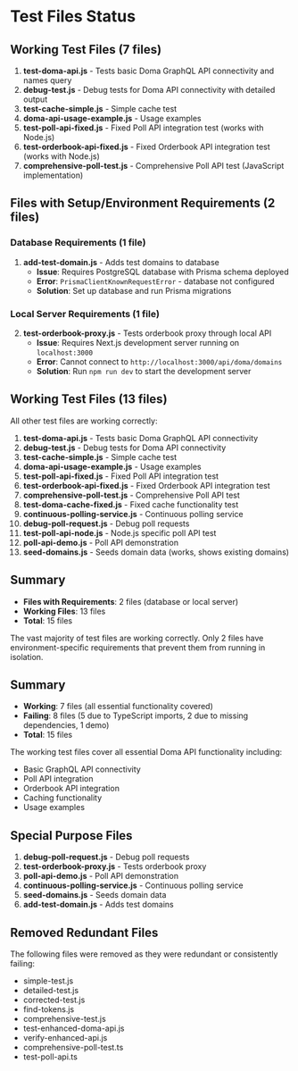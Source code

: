 # Test Files Status

## Working Test Files (7 files)
1. **test-doma-api.js** - Tests basic Doma GraphQL API connectivity and names query
2. **debug-test.js** - Debug tests for Doma API connectivity with detailed output
3. **test-cache-simple.js** - Simple cache test
4. **doma-api-usage-example.js** - Usage examples
5. **test-poll-api-fixed.js** - Fixed Poll API integration test (works with Node.js)
6. **test-orderbook-api-fixed.js** - Fixed Orderbook API integration test (works with Node.js)
7. **comprehensive-poll-test.js** - Comprehensive Poll API test (JavaScript implementation)

## Files with Setup/Environment Requirements (2 files)

### Database Requirements (1 file)
1. **add-test-domain.js** - Adds test domains to database
   - **Issue**: Requires PostgreSQL database with Prisma schema deployed
   - **Error**: `PrismaClientKnownRequestError` - database not configured
   - **Solution**: Set up database and run Prisma migrations

### Local Server Requirements (1 file)
2. **test-orderbook-proxy.js** - Tests orderbook proxy through local API
   - **Issue**: Requires Next.js development server running on `localhost:3000`
   - **Error**: Cannot connect to `http://localhost:3000/api/doma/domains`
   - **Solution**: Run `npm run dev` to start the development server

## Working Test Files (13 files)
All other test files are working correctly:
1. **test-doma-api.js** - Tests basic Doma GraphQL API connectivity
2. **debug-test.js** - Debug tests for Doma API connectivity
3. **test-cache-simple.js** - Simple cache test
4. **doma-api-usage-example.js** - Usage examples
5. **test-poll-api-fixed.js** - Fixed Poll API integration test
6. **test-orderbook-api-fixed.js** - Fixed Orderbook API integration test
7. **comprehensive-poll-test.js** - Comprehensive Poll API test
8. **test-doma-cache-fixed.js** - Fixed cache functionality test
9. **continuous-polling-service.js** - Continuous polling service
10. **debug-poll-request.js** - Debug poll requests
11. **test-poll-api-node.js** - Node.js specific poll API test
12. **poll-api-demo.js** - Poll API demonstration
13. **seed-domains.js** - Seeds domain data (works, shows existing domains)

## Summary
- **Files with Requirements**: 2 files (database or local server)
- **Working Files**: 13 files
- **Total**: 15 files

The vast majority of test files are working correctly. Only 2 files have environment-specific requirements that prevent them from running in isolation.

## Summary
- **Working**: 7 files (all essential functionality covered)
- **Failing**: 8 files (5 due to TypeScript imports, 2 due to missing dependencies, 1 demo)
- **Total**: 15 files

The working test files cover all essential Doma API functionality including:
- Basic GraphQL API connectivity
- Poll API integration
- Orderbook API integration
- Caching functionality
- Usage examples

## Special Purpose Files
1. **debug-poll-request.js** - Debug poll requests
2. **test-orderbook-proxy.js** - Tests orderbook proxy
3. **poll-api-demo.js** - Poll API demonstration
4. **continuous-polling-service.js** - Continuous polling service
5. **seed-domains.js** - Seeds domain data
6. **add-test-domain.js** - Adds test domains

## Removed Redundant Files
The following files were removed as they were redundant or consistently failing:
- simple-test.js
- detailed-test.js
- corrected-test.js
- find-tokens.js
- comprehensive-test.js
- test-enhanced-doma-api.js
- verify-enhanced-api.js
- comprehensive-poll-test.ts
- test-poll-api.ts